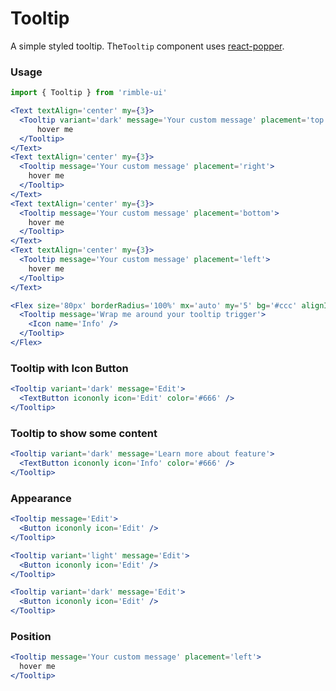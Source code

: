 # Tooltip
A simple styled tooltip. The`Tooltip` component uses [react-popper](https://github.com/d8660091/react-popper).

<!-- STORY -->

### Usage
```jsx
import { Tooltip } from 'rimble-ui'
```

<!-- component example here -->
```jsx
<Text textAlign='center' my={3}>
  <Tooltip variant='dark' message='Your custom message' placement='top'>
      hover me
  </Tooltip>
</Text>
<Text textAlign='center' my={3}>
  <Tooltip message='Your custom message' placement='right'>
    hover me
  </Tooltip>
</Text>
<Text textAlign='center' my={3}>
  <Tooltip message='Your custom message' placement='bottom'>
    hover me
  </Tooltip>
</Text>
<Text textAlign='center' my={3}>
  <Tooltip message='Your custom message' placement='left'>
    hover me
  </Tooltip>
</Text>

```

```jsx
<Flex size='80px' borderRadius='100%' mx='auto' my='5' bg='#ccc' alignItems='center' justifyContent='center'>
  <Tooltip message='Wrap me around your tooltip trigger'>
    <Icon name='Info' />
  </Tooltip>
</Flex>
```

### Tooltip with Icon Button
```jsx
<Tooltip variant='dark' message='Edit'>
  <TextButton icononly icon='Edit' color='#666' />
</Tooltip>
```

### Tooltip to show some content
```jsx
<Tooltip variant='dark' message='Learn more about feature'>
  <TextButton icononly icon='Info' color='#666' />
</Tooltip>
```

### Appearance
```jsx
<Tooltip message='Edit'>
  <Button icononly icon='Edit' />
</Tooltip>

<Tooltip variant='light' message='Edit'>
  <Button icononly icon='Edit' />
</Tooltip>

<Tooltip variant='dark' message='Edit'>
  <Button icononly icon='Edit' />
</Tooltip>
```

### Position
```jsx
<Tooltip message='Your custom message' placement='left'>
  hover me
</Tooltip>
```


<!-- component props -->
